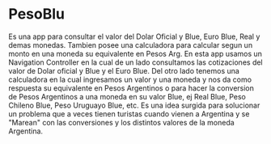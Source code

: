 # PesoBlu
Es una app para consultar el valor del Dolar Oficial y Blue, Euro Blue, Real y demas monedas.
Tambien posee una calculadora para calcular segun un monto en una moneda su equivalente en Pesos Arg.
En esta app usamos un Navigation Controller en la cual de un lado consultamos las cotizaciones
del valor de Dolar oficial y Blue y el Euro Blue.
Del otro lado tenemos una calculadora en la cual ingresamos un valor y una moneda y nos da como respuesta su
equivalente en Pesos Argentinos o para hacer la conversion de Pesos Argentinos a una moneda en su valor Blue,
ej Real Blue, Peso Chileno Blue, Peso Uruguayo Blue, etc.
Es una idea surgida para solucionar un problema que a veces tienen turistas cuando vienen a Argentina y se
"Marean" con las conversiones y los distintos valores de la moneda Argentina.
